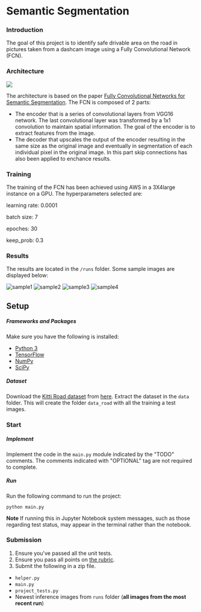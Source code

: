 # Semantic Segmentation
### Introduction
The goal of this project is to identify safe drivable area on the road in pictures taken from a dashcam image using a Fully Convolutional Network (FCN).

### Architecture

![](https://i.imgur.com/spi1G1g.png)

The architecture is based on the paper [Fully Convolutional Networks for Semantic Segmentation](https://people.eecs.berkeley.edu/~jonlong/long_shelhamer_fcn.pdf "paper"). The FCN is composed of 2 parts:
 

- The encoder that is a series of convolutional layers from VGG16 network. The last convolutional layer was transformed by a 1x1 convolution to maintain spatial information. The goal of the encoder is to extract features from the image.
- The decoder that upscales the output of the encoder resulting in the same size as the original image and eventually in segmentation of each individual pixel in the original image. In this part skip connections has also been applied to enchance results.

### Training 

The training of the FCN has been achieved using AWS in a 3X4large instance on a GPU. The hyperparameters selected are:

learning rate: 0.0001

batch size: 7

epoches: 30

keep_prob: 0.3

### Results
 
The results are located in the `/runs` folder. Some sample images are displayed below:

![sample1](https://i.imgur.com/joE0hiC.png)
![sample2](https://i.imgur.com/56LjFUk.png)
![sample3](https://i.imgur.com/KNlPz5E.png)
![sample4](https://i.imgur.com/CPFoUMq.png)

## Setup
##### Frameworks and Packages
Make sure you have the following is installed:
 - [Python 3](https://www.python.org/)
 - [TensorFlow](https://www.tensorflow.org/)
 - [NumPy](http://www.numpy.org/)
 - [SciPy](https://www.scipy.org/)
##### Dataset
Download the [Kitti Road dataset](http://www.cvlibs.net/datasets/kitti/eval_road.php) from [here](http://www.cvlibs.net/download.php?file=data_road.zip).  Extract the dataset in the `data` folder.  This will create the folder `data_road` with all the training a test images.

### Start
##### Implement
Implement the code in the `main.py` module indicated by the "TODO" comments.
The comments indicated with "OPTIONAL" tag are not required to complete.
##### Run
Run the following command to run the project:
```
python main.py
```
**Note** If running this in Jupyter Notebook system messages, such as those regarding test status, may appear in the terminal rather than the notebook.

### Submission
1. Ensure you've passed all the unit tests.
2. Ensure you pass all points on [the rubric](https://review.udacity.com/#!/rubrics/989/view).
3. Submit the following in a zip file.
 - `helper.py`
 - `main.py`
 - `project_tests.py`
 - Newest inference images from `runs` folder  (**all images from the most recent run**)
 

